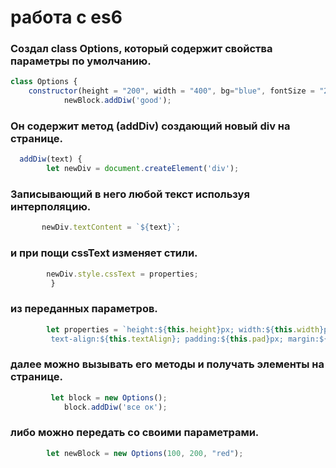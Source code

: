 # работа с es6


### Создал class Options, который содержит свойства параметры по умолчанию.
```javascript
class Options {
    constructor(height = "200", width = "400", bg="blue", fontSize = "25", textAlign = "center", pad = "20", marg = "10")
            newBlock.addDiw('good');
```    
### Он содержит метод (addDiv) создающий новый div на странице.
```javascript
  addDiw(text) {
        let newDiv = document.createElement('div');
 ```
 ### Записывающий в него любой текст используя интерполяцию.
 ```javascript
        newDiv.textContent = `${text}`;
 ```
### и при пощи cssText изменяет стили.
```javascript
        newDiv.style.cssText = properties;
         } 
 ```         
### из переданных параметров.
```javascript
        let properties = `height:${this.height}px; width:${this.width}px; background-color:${this.bg}; font-size:${this.fontSize}px;
         text-align:${this.textAlign}; padding:${this.pad}px; margin:${this.marg}px`;
```
### далее можно вызывать его методы и получать элементы на странице.
```javascript
         let block = new Options();
            block.addDiw('все ок');
```
### либо можно передать со своими параметрами.
```javascript
        let newBlock = new Options(100, 200, "red");
```



